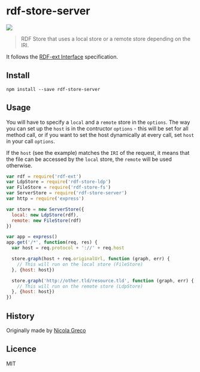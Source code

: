 # rdf-store-server
[![](https://img.shields.io/badge/project-Solid-7C4DFF.svg?style=flat-square)](https://github.com/solid/solid)

> RDF Store that uses a local store or a remote store depending on the IRI.

It follows the [RDF-ext Interface](http://bergos.github.io/rdf-ext-spec/) specification.


## Install

```
npm install --save rdf-store-server
```

## Usage

You will have to specify a `local` and a `remote` store in the `options`.
The way you can set up the `host` is in the contructor `options` - this will be set for all method call, or if you want to set the host dynamically at every call, set `host` in your call `options`.

If the `host` (see the example) matches the `IRI` of the request,
it means that the file can be accessed by the `local` store, the `remote` will be used otherwise.

```javascript
var rdf = require('rdf-ext')
var LdpStore = require('rdf-store-ldp')
var FileStore = require('rdf-store-fs')
var ServerStore = require('rdf-store-server')
var http = require('express')

var store = new ServerStore({
  local: new LdpStore(rdf),
  remote: new FileStore(rdf)
})

var app = express()
app.get('/*', function(req, res) {
  var host = req.protocol + '://' + req.host

  store.graph(host + req.originalUrl, function (graph, err) {
    // This will run on the local store (FileStore)
  }, {host: host})

  store.graph('http://other.tld/resource.tld', function (graph, err) {
    // This will run on the remote store (LdpStore)
  }, {host: host})
})

```


## History

Originally made by [Nicola Greco](https://github.com/nicola)

## Licence

MIT
